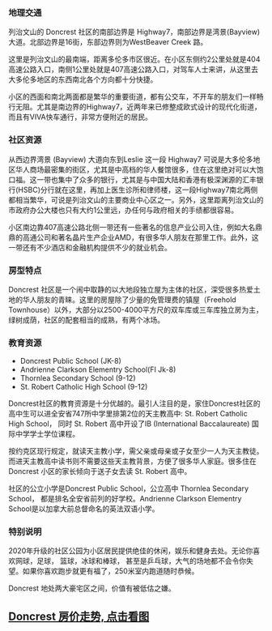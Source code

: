 ### 地理交通

列治文山的 Doncrest 社区的南部边界是 Highway7，南部边界是湾景(Bayview) 大道。北部边界是16街，东部边界则为WestBeaver Creek 路。

这里是列治文山的最南端，距离多伦多市区很近。在小区东侧约2公里处就是404高速公路入口，南侧1公里处就是407高速公路入口，对驾车人士来讲，从这里去大多伦多地区的东西南北各个方向都十分快捷。

小区的西面和南北两面都是繁华的重要街道，都有公交车，不开车的朋友们一样畅行无阻。尤其是南边界的Highway7，近两年来已修整成欧式设计的现代化街道，而且有VIVA快车通行，非常方便附近的居民。

### 社区资源

从西边界湾景 (Bayview) 大道向东到Leslie 这一段 Highway7 可说是大多伦多地区华人商场最密集的街区，尤其是中高档的华人餐馆很多，住在这里绝对可以大饱口福。这一带也集中了众多的银行，尤其是与中国大陆和香港有极深渊源的汇丰银行(HSBC)分行就在这里，再加上医生诊所和律师楼，这一段Highway7南北两侧都相当繁华，可说是列治文山的主要商业中心区之一。另外，这里距离列治文山的市政府办公大楼也只有大约1公里远，办任何与政府相关的手绩都很容易。

小区南边靠407高速公路北侧一带还有一些著名的信息产业公司入住，例如大名鼎鼎的高通公司和著名晶片生产企业AMD，有很多华人朋友在那里工作。此外，这一带还有不少酒店和金融机构提供不少的就业机会。

### 房型特点

Doncrest 社区是一个闹中取静的以大地段独立屋为主体的社区，深受很多热爱土地的华人朋友的青睐。这里的房屋除了少量的免管理费的镇屋（Freehold Townhouse）以外，大部分以2500-4000平方尺的双车库或三车库独立房为主，绿树成荫，社区的配套相当的成熟，有两个冰场。

### 教育资源

- Doncrest Public School (JK-8)
- Andrienne Clarkson Elementry School(FI Jk-8)
- Thornlea Secondary School (9-12)
- St. Robert Catholic High School (9-12)

Doncrest社区的教育资源是十分优越的。最引人注目的是，家住Doncrest社区的高中生可以进全安省747所中学里排第2位的天主教高中: St. Robert Catholic High School， 同时 St. Robert 高中开设了IB (International Baccalaureate) 国际中学学士学位课程。

按约克区现行规定，就读天主教小学，需父亲或母亲或子女至少一人为天主教徒。而进天主教高中读书则不需要这些天主教背景，方便了很多华人家庭。很多住在 Doncrest 小区的家长倾向于送子女去读 St. Robert 高中。

社区的公立小学是Doncrest Public School，公立高中 Thornlea Secondary  School， 都是排名全安省前列的好学校。Andrienne Clarkson Elementry School是以加拿大前总督命名的英法双语小学。

### 特别说明

2020年升级的社区公园为小区居民提供绝佳的休闲，娱乐和健身去处。无论你喜欢网球，足球， 篮球，冰球和棒球， 甚至是乒乓球，大气的场地都不会令你失望。如果你喜欢跑步就更有福了，250米室内跑道随时恭候。

Doncrest 地处两大豪宅区之间，价值有被低估之嫌。

## [Doncrest 房价走势, 点击看图](https://richmond-hill.listing.ca/doncrest/real-estate-price-history.htm)
